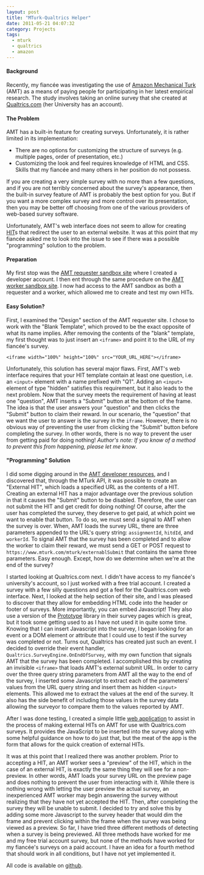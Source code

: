 ```yaml
---
layout: post
title: "MTurk-Qualtrics Helper"
date: 2011-05-21 04:07:32
category: Projects
tags:
  - mturk
  - qualtrics
  - amazon
---
```


#### Background

Recently, my fiancée was investigating the use of [Amazon Mechanical
Turk](http://www.mturk.com/) (AMT) as a means of paying people for
participating in her latest empirical research. The study involves taking an
online survey that she created at [Qualtrics.com](http://www.qualtrics.com/)
(her University has an account).

#### The Problem

AMT has a built-in feature for creating surveys. Unfortunately, it is rather
limited in its implementation:

* There are no options for customizing the structure of surveys (e.g. multiple
  pages, order of presentation, etc.)
* Customizing the look and feel requires knowledge of HTML and CSS. Skills
  that my fiancée and many others in her position do not possess.

If you are creating a very simple survey with no more than a few questions,
and if you are not terribly concerned about the survey's appearance, then the
built-in survey feature of AMT is probably the best option for you. But if you
want a more complex survey and more control over its presentation, then you
may be better off choosing from one of the various providers of web-based
survey software.

Unfortunately, AMT's web interface does not seem to allow for creating
[HIT](https://www.mturk.com/mturk/welcome?variant=worker)s that redirect the
user to an external website. It was at this point that my fiancée asked me to
look into the issue to see if there was a possible "programming" solution to
the problem.

#### Preparation

My first stop was the [AMT requester sandbox
site](https://requestersandbox.mturk.com/) where I created a developer
account. I then ent through the same procedure on the [AMT worker sandbox
site](https://workersandbox.mturk.com/). I now had access to the AMT sandbox
as both a requester and a worker, which allowed me to create and test my own
HITs.

#### Easy Solution?

First, I examined the "Design" section of the AMT requester site. I chose to
work with the "Blank Template", which proved to be the exact opposite of what
its name implies. After removing the contents of the "blank" template, my
first thought was to just insert an `<iframe>` and point it to the URL of my
fiancée's survey.

```<iframe width="100%" height="100%" src="YOUR_URL_HERE"></iframe>```

Unfortunately, this solution has several major flaws. First, AMT's web
interface requires that your HIT template contain at least one question, i.e.
an `<input>` element with a name prefixed with "Q1". Adding an `<input>`
element of type "hidden" satisfies this requirement, but it also leads to the
next problem. Now that the survey meets the requirement of having at least one
"question", AMT inserts a "Submit" button at the bottom of the frame. The idea
is that the user answers your "question" and then clicks the "Submit" button
to claim their reward. In our scenario, the "question" that we want the user
to answer is the survey in the `iframe`. However, there is no obvious way of
preventing the user from clicking the "Submit" button before completing the
survey. In other words, there is no way to prevent the user from getting paid
for doing nothing! _Author's note: If you know of a method to prevent this
from happening, please let me know_.

#### "Programming" Solution

I did some digging around in the [AMT developer
resources](https://requestersandbox.mturk.com/developer), and I discovered
that, through the MTurk API, it was possible to create an "External HIT",
which loads a specified URL as the contents of a HIT. Creating an external HIT
has a major advantage over the previous solution in that it causes the
"Submit" button to be disabled. Therefore, the user can not submit the HIT and
get credit for doing nothing! Of course, after the user has completed the
survey, they deserve to get paid, at which point we want to enable that
button. To do so, we must send a signal to AMT when the survey is over. When,
AMT loads the survey URL, there are three parameters appended to the URL's
query string: `assignmentId`, `hitdId`, and `workerId`. To signal AMT that the
survey has been completed and to allow the worker to claim their reward, we
must send a GET or POST request to
`https://www.mturk.com/mturk/externablSubmit` that contains the same three
parameters. Easy enough. Except, how do we determine when we're at the end of
the survey?

I started looking at Qualtrics.com next. I didn't have access to my fiancée's
university's account, so I just worked with a free trial account. I created a
survey with a few silly questions and got a feel for the Qualtrics.com web
interface. Next, I looked at the help section of their site, and I was pleased
to discover that they allow for embedding HTML code into the header or footer
of surveys. More importantly, you can embed Javascript! They also use a
version of the [Prototype](http://www.prototypejs.org/) library in their
survey pages which is great, but it took some getting used to as I have not
used it in quite some time. Knowing that I can insert Javascript into the
survey, I began looking for an event or a DOM element or attribute that I
could use to test if the survey was completed or not. Turns out, Qualtrics has
created just such an event. I decided to override their event handler,
`Qualtrics.SurveyEngine.OnEndOfSurvey`, with my own function that signals AMT
that the survey has been completed. I accomplished this by creating an
invisible `<iframe>` that loads AMT's external submit URL. In order to carry
over the three query string parameters from AMT all the way to the end of the
survey, I inserted some Javascript to extract each of the parameters' values
from the URL query string and insert them as hidden `<input>` elements. This
allowed me to extract the values at the end of the survey. It also has the
side benefit of including those values in the survey data allowing the
surveyor to compare them to the values reported by AMT.

After I was done testing, I created a simple little [web
application](http://rexmac.com/mturk) to assist in the process of making
external HITs on AMT for use with Qualtrics.com surveys. It provides the
JavaScript to be inserted into the survey along with some helpful guidance on
how to do just that, but the meat of the app is the form that allows for the
quick creation of external HITs.

It was at this point that I realized there was another problem. Prior to
accepting a HIT, an AMT worker sees a "preview" of the HIT, which in the case
of an external HIT, is exactly the same thing they will see for a non-preview.
In other words, AMT loads your survey URL on the preview page and does nothing
to prevent the user from interacting with it. While there is nothing wrong
with letting the user preview the actual survey, an inexperienced AMT worker
may begin answering the survey without realizing that they have not yet
accepted the HIT. Then, after completing the survey they will be unable to
submit. I decided to try and solve this by adding some more Javascript to the
survey header that would dim the frame and prevent clicking within the frame
when the survey was being viewed as a preview. So far, I have tried three
different methods of detecting when a survey is being previewed. All three
methods have worked for me and my free trial account survey, but none of the
methods have worked for my fiancée's surveys on a paid account. I have an idea
for a fourth method that should work in all conditions, but I have not yet
implemented it.

All code is available on [github](http://github.com/rexmac/MTurk-Qualtrics-Helper/).
